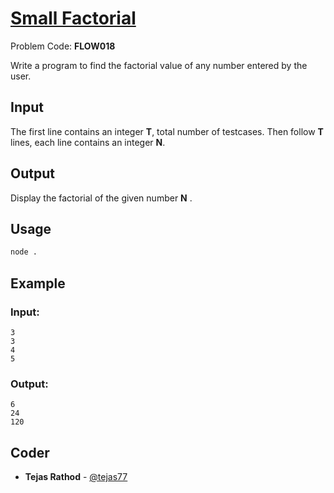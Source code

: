 
# [Small Factorial](https://www.codechef.com/problems/FLOW018)
Problem Code: **FLOW018**

Write a program to find the factorial value of any number entered by the user.

## Input

The first line contains an integer **T**, total number of testcases. Then follow **T** lines, each line contains an integer **N**.

## Output

Display the factorial of the given number **N** .

## Usage
```sh
node .
```
## Example
### Input:
```
3
3
4
5
```
### Output:
```
6
24
120
```

## Coder

* **Tejas Rathod** - [@tejas77](https://github.com/tejas77)
